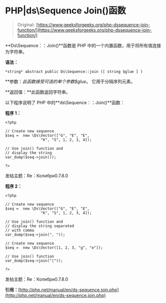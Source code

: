 # PHP|ds\Sequence Join()函数

> Original: [https://www.geeksforgeeks.org/php-dssequence-join-function/](https://www.geeksforgeeks.org/php-dssequence-join-function/)

**Ds\Sequence：：Join()**函数是 PHP 中的一个内置函数，用于将所有值连接为字符串。

**语法：**

```
*string* abstract public Ds\Sequence::join ([ string $glue ] )

```

**参数：**此函数接受可选的单个参数*$glue*。 它用于分隔序列元素。

**返回值：**此函数返回字符串。

以下程序说明了 PHP 中的**ds\Sequence：：Join()**函数：

**程序 1：**

```
<?php

// Create new sequence
$seq =  new \Ds\Vector(["G", "E", "E",
                "K", "S", 1, 2, 3, 4]);

// Use join() function and
// display the string
var_dump($seq->join());

?>
```

发帖主题：Re：Колибри0.7.8.0

**程序 2：**

```
<?php

// Create new sequence
$seq =  new \Ds\Vector(["G", "E", "E",
                "K", "S", 1, 2, 3, 4]);

// Use join() function and
// display the string separated
// with comma
var_dump($seq->join(", "));

// Create new sequence
$seq =  new \Ds\Vector([1, 2, 3, "g", "e"]);

// Use join() function
var_dump($seq->join("|"));

?>
```

发帖主题：Re：Колибри0.7.8.0

**引用：**[http://php.net/manual/en/ds-sequence.join.php](http://php.net/manual/en/ds-sequence.join.php)
